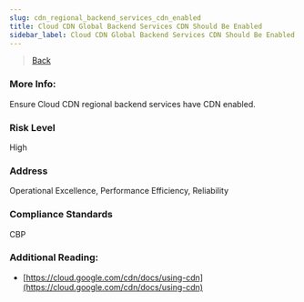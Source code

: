 ```yaml
---
slug: cdn_regional_backend_services_cdn_enabled
title: Cloud CDN Global Backend Services CDN Should Be Enabled
sidebar_label: Cloud CDN Global Backend Services CDN Should Be Enabled
---
```

> [Back](../../gcpcdnmonitoring)

### More Info:
Ensure Cloud CDN regional backend services have CDN enabled.

### Risk Level
High

### Address
Operational Excellence, Performance Efficiency, Reliability

### Compliance Standards
CBP

### Additional Reading:
- [https://cloud.google.com/cdn/docs/using-cdn](https://cloud.google.com/cdn/docs/using-cdn) 
